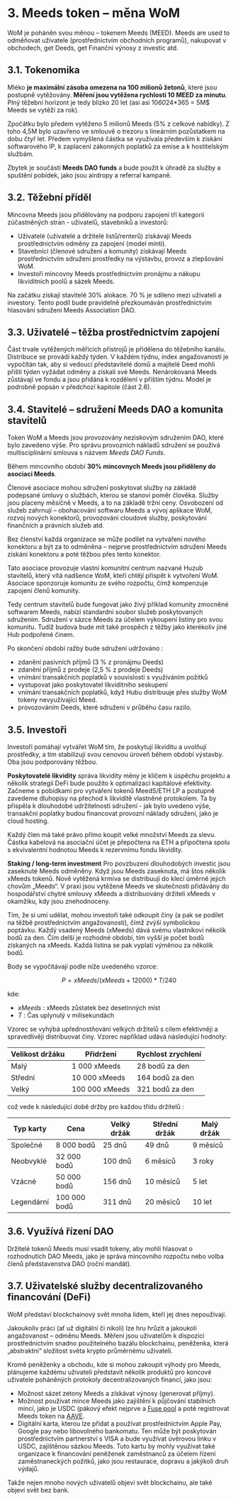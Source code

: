 # 3. Meeds token – měna WoM

WoM je poháněn svou měnou – tokenem Meeds (MEED). Meeds are used to odměňovat uživatele (prostřednictvím obchodních programů), nakupovat v obchodech, get Deeds, get Finanční výnosy z investic atd.

## 3.1. Tokenomika

Mléko **je maximální zásoba omezena na 100 milionů žetonů**, které jsou postupně vytěžovány. **Měření jsou vytěžena rychlostí 10 MEED za minutu**. Plný těžební horizont je tedy blízko 20 let (asi asi 10*60*24*365 = 5M$ Meeds se vytěží za rok).

Zpočátku bylo předem vytěženo 5 milionů Meeds (5% z celkové nabídky). Z toho 4,5M bylo uzavřeno ve smlouvě o trezoru s lineárním pozůstatkem na dobu čtyř let. Předem vymyšlená částka se využívala především k získání softwarového IP, k zaplacení zákonných poplatků za emise a k hostitelským službám.

Zbytek je součástí __Meeds DAO funds__ a bude použit k úhradě za služby a spuštění pobídek, jako jsou airdropy a referral kampaně.


## 3.2. Těžební příděl

Mincovna Meeds jsou přidělovány na podporu zapojení tří kategorií zúčastněných stran - uživatelů, stavebníků a investorů:

- Uživatelé (uživatelé a držitelé listů/renterů) získávají Meeds prostřednictvím odměny za zapojení (model minti).
- Stavebníci (členové sdružení a komunity) získávají Meeds prostřednictvím sdružení prostředky na výstavbu, provoz a zlepšování WoM.
- Investoři mincovny Meeds prostřednictvím pronájmu a nákupu likviditních poolů a sázek Meeds.

Na začátku získají stavitelé 30% alokace. 70 % je sdíleno mezi uživateli a investory. Tento podíl bude pravidelně přezkoumáván prostřednictvím hlasování sdružení Meeds Association DAO.

## 3.3. Uživatelé – těžba prostřednictvím zapojení

Část trvale vytěžených měřicích přístrojů je přidělena do těžebního kanálu. Distribuce se provádí každý týden. V každém týdnu, index angažovanosti je vypočítán tak, aby si vedoucí představitelé domů a majitelé Deed mohli příští týden vyžádat odměny a získali své Meeds. Nenárokovaná Meeds zůstávají ve fondu a jsou přidána k rozdělení v příštím týdnu. Model je podrobně popsán v předchozí kapitole (část 2.6).

## 3.4. Stavitelé – sdružení Meeds DAO a komunita stavitelů

Token WoM a Meeds jsou provozovány neziskovým sdružením DAO, které bylo zavedeno výše. Pro správu provozních nákladů sdružení se používá multisciplinární smlouva s názvem _Meeds DAO Funds_.

Během mincovního období **30% mincovnych Meeds jsou přiděleny do asociaci Meeds**.

Členové asociace mohou sdružení poskytovat služby na základě podepsané úmluvy o službách, kterou se stanoví poměr člověka. Služby jsou placeny měsíčně v Meeds, a to na základě tržní ceny. Osvobození od služeb zahrnují – obohacování softwaru Meeds a vývoj aplikace WoM, rozvoj nových konektorů, provozování cloudové služby, poskytování finančních a právních služeb atd.

Bez členství každá organizace se může podílet na vytváření nového konektoru a být za to odměněna – nejprve prostřednictvím sdružení Meeds získání konektoru a poté těžbou přes tento konektor.

Tato asociace provozuje vlastní komunitní centrum nazvané Huzub stavitelů, který vítá nadšence WoM, kteří chtějí přispět k vytvoření WoM. Asociace sponzoruje komunitu ze svého rozpočtu, čímž kompenzuje zapojení členů komunity.

Tedy centrum stavitelů bude fungovat jako živý příklad komunity zmocněné softwarem Meeds, nabízí standardní soubor služeb poskytovaných sdružením. Sdružení v sázce Meeds za účelem vykoupení listiny pro svou komunitu. Tudíž budova bude mít také prospěch z těžby jako kterékoliv jiné Hub podpořené činem.

Po skončení období ražby bude sdružení udržováno :

- zdanění pasivních příjmů (3 % z pronájmu Deeds)
- zdanění příjmů z prodeje (2,5 % z prodeje Deeds)
- vnímání transakčních poplatků v souvislosti s využíváním požitků
- vystupovat jako poskytovatel likviditního seskupení
- vnímání transakčních poplatků, když Hubu distribuuje přes služby WoM tokeny nevyužívající Meed.
- provozováním Deeds, které sdružení v průběhu času razilo.


## 3.5. Investoři

Investoři pomáhají vytvářet WoM tím, že poskytují likviditu a uvolňují prostředky, a tím stabilizují svou cenovou úroveň během období výstavby. Oba jsou podporovány těžbou.

**Poskytovatelé likvidity** správa likvidity měny je klíčem k úspěchu projektu a několik strategií DeFi bude použito k optimalizaci kapitálové efektivity. Začneme s pobídkami pro vytváření tokenů MeedS/ETH LP a postupně zavedeme dluhopisy na přechod k likviditě vlastněné protokolem. Ta by přispěla k dlouhodobé udržitelnosti sdružení - jak bylo uvedeno výše, transakční poplatky budou financovat provozní náklady sdružení, jako je cloud hosting.

Každý člen má také právo přímo koupit velké množství Meeds za slevu. Částka kabelová na asociační účet je přepočtena na ETH a připočtena spolu s ekvivalentní hodnotou Meeds k rezervnímu fondu likvidity.

**Staking / long-term investment** Pro povzbuzení dlouhodobých investic jsou zaseknuté Meeds odměněny. Když jsou Meeds zaseknuta, má štos několik xMeeds tokenů. Nově vytěžená krmiva se distribuují do klecí úměrně jejich chovům „Meeds“. V praxi jsou vytěžené Meeds ve skutečnosti přidávány do hospodářství chytré smlouvy xMeeds a distribuovány držiteli xMeeds v okamžiku, kdy jsou znehodnoceny.

Tím, že si umí udělat, mohou investoři také odkoupit činy (a pak se podílet na těžbě prostřednictvím angažovanosti), čímž zvýší symbolickou poptávku. Každý vsadený Meeds (xMeeds) dává svému vlastníkovi několik bodů za den. Čím delší je rozhodné období, tím vyšší je počet bodů získaných na xMeeds. Každá listina se pak vyplatí výměnou za několik bodů.

Body se vypočítávají podle níže uvedeného vzorce:

 $$ P = xMeeds / (xMeeds + 12000) * T / 240 $$

 kde:

- $xMeeds$ : xMeeds zůstatek bez desetinných míst
- $T$ : Čas uplynulý v milisekundách

Vzorec se vyhýbá upřednostňování velkých držitelů s cílem efektivněji a spravedlivěji distribuovat činy. Vzorec například udává následující hodnoty:

| **Velikost držáku** | **Přidržení**  | **Rychlost zrychlení** |
| ------------------- | -------------- | ---------------------- |
| Malý                | 1 000 xMeeds   | 28 bodů za den         |
| Střední             | 10 000 xMeeds  | 164 bodů za den        |
| Velký               | 100 000 xMeeds | 321 bodů za den        |


což vede k následující době držby pro každou třídu držitelů :

| **Typ karty** | **Cena**     | **Velký držák** | **Střední držák** | **Malý držák** |
| ------------- | ------------ | --------------- | ----------------- | -------------- |
| Společné      | 8 000 bodů   | 25 dnů          | 49 dnů            | 9 měsíců       |
| Neobvyklé     | 32 000 bodů  | 100 dnů         | 6 měsíců          | 3 roky         |
| Vzácné        | 50 000 bodů  | 156 dnů         | 10 měsíců         | 5 let          |
| Legendární    | 100 000 bodů | 311 dnů         | 20 měsíců         | 10 let         |

## 3.6. Využívá řízení DAO

Držitelé tokenů Meeds musí vsadit tokeny, aby mohli hlasovat o rozhodnutích DAO Meeds, jako je správa mincovního rozpočtu nebo volba členů představenstva DAO (roční mandát).

## 3.7. Uživatelské služby decentralizovaného financování (DeFi)

WoM představí blockchainový svět mnoha lidem, kteří jej dnes nepoužívají.

Jakoukoliv práci (ať už digitální či nikoli) lze hru hrůzit a jakoukoli angažovanost – odměnu Meeds. Měření jsou uživatelům k dispozici prostřednictvím snadno použitelného bazálu blockchainu, peněženka, která „abstraktní“ složitost světa krypto průměrnému uživateli.

Kromě peněženky a obchodu, kde si mohou zakoupit výhody pro Meeds, plánujeme každému uživateli představit několik produktů pro koncové uživatele poháněných protokoly decentralizovaných financí, jako jsou:

- Možnost sázet zetony Meeds a získávat výnosy (generovat příjmy).
- Možnost používat mince Meeds jako zajištění k půjčování stabilních mincí, jako je USDC (pákový efekt nejprve a [Fuse pool](https://app.rari.capital/fuse) a poté registrovat Meeds token na [AAVE](https://aave.com/).
- Digitální karta, kterou lze přidat a používat prostřednictvím Apple Pay, Google pay nebo libovolného bankomatu. Ten může být poskytován prostřednictvím partnerství s VISA a bude využívat úvěrovou linku v USDC, zajištěnou sázkou Meeds. Tuto kartu by mohly využívat také organizace k financování peněženek zaměstnanců za účelem řízení zaměstnaneckých požitků, jako jsou restaurace, dopravu a jakýkoli druh výdajů.

Takže nejen mnoho nových uživatelů objeví svět blockchainu, ale také objeví svět bez bank.

 
